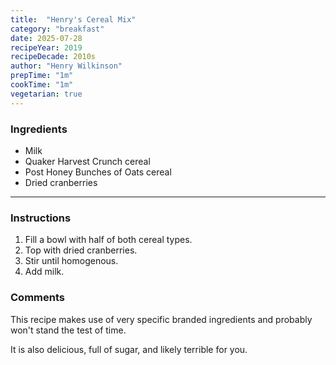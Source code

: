 ```yaml
---
title:  "Henry's Cereal Mix"
category: "breakfast"
date: 2025-07-28
recipeYear: 2019
recipeDecade: 2010s
author: "Henry Wilkinson"
prepTime: "1m"
cookTime: "1m"
vegetarian: true
---
```


### Ingredients

- Milk
- Quaker Harvest Crunch cereal
- Post Honey Bunches of Oats cereal
- Dried cranberries

---

### Instructions

1. Fill a bowl with half of both cereal types.
2. Top with dried cranberries.
3. Stir until homogenous.
4. Add milk.

### Comments

This recipe makes use of very specific branded ingredients and probably won't stand the test of time.

It is also delicious, full of sugar, and likely terrible for you.
